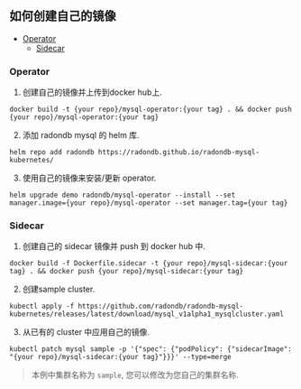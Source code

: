 ## 如何创建自己的镜像
   * [Operator](#operator)
      * [Sidecar](#sidecar)

### Operator

1. 创建自己的镜像并上传到docker hub上.

```
docker build -t {your repo}/mysql-operator:{your tag} . && docker push {your repo}/mysql-operator:{your tag}
```

2. 添加 radondb mysql 的 helm 库.

```
helm repo add radondb https://radondb.github.io/radondb-mysql-kubernetes/
```

3.  使用自己的镜像来安装/更新 operator.

```
helm upgrade demo radondb/mysql-operator --install --set manager.image={your repo}/mysql-operator --set manager.tag={your tag}
```

### Sidecar

1. 创建自己的 sidecar 镜像并 push 到 docker hub 中.

```
docker build -f Dockerfile.sidecar -t {your repo}/mysql-sidecar:{your tag} . && docker push {your repo}/mysql-sidecar:{your tag}
```

2. 创建sample cluster.

```
kubectl apply -f https://github.com/radondb/radondb-mysql-kubernetes/releases/latest/download/mysql_v1alpha1_mysqlcluster.yaml
```

3. 从已有的 cluster 中应用自己的镜像.

```
kubectl patch mysql sample -p '{"spec": {"podPolicy": {"sidecarImage": "{your repo}/mysql-sidecar:{your tag}"}}}' --type=merge
```

> 本例中集群名称为 `sample`, 您可以修改为您自己的集群名称.

